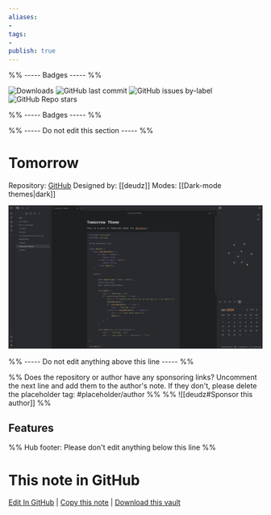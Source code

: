 ```yaml
---
aliases:
- 
tags: 
- 
publish: true
---
```


%% ----- Badges ----- %%

![Downloads](https://img.shields.io/badge/downloads-904-573E7A?style=for-the-badge&logo=)
![GitHub last commit](https://img.shields.io/github/last-commit/deudz/obsidian-tomorrow-theme?color=573E7A&label=last%20update&logo=github&style=for-the-badge)
![GitHub issues by-label](https://img.shields.io/github/issues/deudz/obsidian-tomorrow-theme/help%20wanted?color=573E7A&logo=github&style=for-the-badge) 
![GitHub Repo stars](https://img.shields.io/github/stars/deudz/obsidian-tomorrow-theme?color=573E7A&logo=github&style=for-the-badge)

%% ----- Badges ----- %%

%% ----- Do not edit this section ----- %%

# Tomorrow

Repository: [GitHub](https://github.com/deudz/obsidian-tomorrow-theme)
Designed by: [[deudz]]
Modes: [[Dark-mode themes|dark]]



![screenshot](https://github.com/deudz/obsidian-tomorrow-theme/raw/HEAD/res/thumb.png)

%% ----- Do not edit anything above this line ----- %% 

%% Does the repository or author have any sponsoring links? Uncomment the next line and add them to the author's note. If they don't, please delete the placeholder tag: #placeholder/author %%
%% ![[deudz#Sponsor this author]] %%


## Features



%% Hub footer: Please don't edit anything below this line %%

# This note in GitHub

<span class="git-footer">[Edit In GitHub](https://github.dev/obsidian-community/obsidian-hub/blob/main/02%20-%20Community%20Expansions/02.05%20All%20Community%20Expansions/Themes/Tomorrow.md "git-hub-edit-note") | [Copy this note](https://raw.githubusercontent.com/obsidian-community/obsidian-hub/main/02%20-%20Community%20Expansions/02.05%20All%20Community%20Expansions/Themes/Tomorrow.md "git-hub-copy-note") | [Download this vault](https://github.com/obsidian-community/obsidian-hub/archive/refs/heads/main.zip "git-hub-download-vault") </span>
